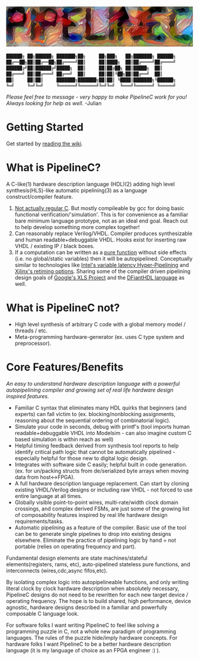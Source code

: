 ![pipelinec_color](./pipelinec_color.jpg)

```
██████╗ ██╗██████╗ ███████╗██╗     ██╗███╗   ██╗███████╗ ██████╗
██╔══██╗██║██╔══██╗██╔════╝██║     ██║████╗  ██║██╔════╝██╔════╝
██████╔╝██║██████╔╝█████╗  ██║     ██║██╔██╗ ██║█████╗  ██║     
██╔═══╝ ██║██╔═══╝ ██╔══╝  ██║     ██║██║╚██╗██║██╔══╝  ██║     
██║     ██║██║     ███████╗███████╗██║██║ ╚████║███████╗╚██████╗
╚═╝     ╚═╝╚═╝     ╚══════╝╚══════╝╚═╝╚═╝  ╚═══╝╚══════╝ ╚═════╝
```

*Please feel free to message - very happy to make PipelineC work for you! Always looking for help as well.* -Julian

# Getting Started

Get started by [reading the wiki](https://github.com/JulianKemmerer/PipelineC/wiki).

# What is PipelineC?

A C-like(1) hardware description language (HDL)(2) adding high level synthesis(HLS)-like automatic pipelining(3) as a language construct/compiler feature.

1. [Not actually regular C](https://en.wikipedia.org/wiki/C_to_HDL). But mostly compileable by gcc for doing basic functional verification/'simulation'.
   This is for convenience as a familiar bare minimum language prototype, not as an ideal end goal. Reach out to help develop something more complex together!
2. Can reasonably replace Verilog/VHDL. Compiler produces synthesizable and human readable+debuggable VHDL. Hooks exist for inserting raw VHDL / existing IP / black boxes.
3. If a computation can be written as a [pure function](https://en.wikipedia.org/wiki/Combinational_logic) without side effects (i.e. no global/static variables) then it will be autopipelined. 
   Conceptually similar to technologies like [Intel's variable latency Hyper-Pipelining](https://www.intel.com/content/www/us/en/programmable/documentation/jbr1444752564689.html#esc1445881961208)
   and [Xilinx's retiming options](https://www.xilinx.com/support/answers/65410.html). 
   Sharing some of the compiler driven pipelining design goals of [Google's XLS Project](https://google.github.io/xls/) and the [DFiantHDL language](https://dfianthdl.github.io/) as well.

# What is PipelineC not?

* High level synthesis of arbitrary C code with a global memory model / threads / etc.
* Meta-programming hardware-generator (ex. uses C type system and preprocessor).

# Core Features/Benefits

_An easy to understand hardware description language with a powerful autopipelining compiler and growing set of real life hardware design inspired features._

* Familiar C syntax that eliminates many HDL quirks that beginners (and experts) can fall victim to (ex. blocking/nonblocking assignments, reasoning about the sequential ordering of combinatorial logic).
* Simulate your code in seconds, debug with printf's (tool imports human readable+debuggable VHDL into Modelsim - can also imagine custom C based simulation is within reach as well)
* Helpful timing feedback derived from synthesis tool reports to help identify critical path logic that cannot be automatically pipelined - especially helpful for those new to digital logic design.
* Integrates with software side C easily; helpful built in code generation. (ex. for un/packing structs from de/serialized byte arrays when moving data from host<->FPGA).
* A full hardware description language replacement. Can start by cloning existing VHDL/Verilog designs or including raw VHDL - not forced to use entire language at all times.
* Globally visible point-to-point wires, multi-rate/width clock domain crossings, and complex derived FSMs, are just some of the growing list of composability features inspired by real life hardware design requirements/tasks.
* Automatic pipelining as a feature of the compiler. Basic use of the tool can be to generate single pipelines to drop into existing designs elsewhere. Eliminate the practice of pipelining logic by hand = not portable (relies on operating frequency and part).

Fundamental design elements are state machines/stateful elements(registers, rams, etc), auto-pipelined stateless pure functions, and interconnects (wires,cdc,async fifos,etc).

By isolating complex logic into autopipelineable functions, and only writing literal clock by clock hardware description when absolutely necessary, PipelineC designs do not need to be rewritten for each new target device / operating frequency.
The hope is to build shared, high performance, device agnostic, hardware designs described in a familiar and powerfully composable C language look.

For software folks I want writing PipelineC to feel like solving a programming puzzle in C, not a whole new paradigm of programming languages.
The rules of the puzzle hide/imply hardware concepts. For hardware folks I want PipelineC to be a better hardware description language (it is my language of choice as an FPGA engineer :) ).
